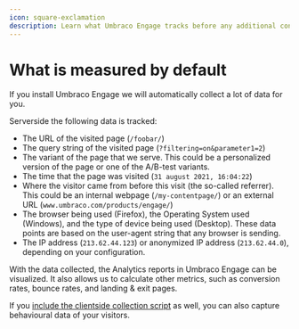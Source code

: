 ```yaml
---
icon: square-exclamation
description: Learn what Umbraco Engage tracks before any additional configuration is added.
---
```


# What is measured by default

If you install Umbraco Engage we will automatically collect a lot of data for you.

Serverside the following data is tracked:

* The URL of the visited page (`/foobar/`)
* The query string of the visited page (`?filtering=on&parameter1=2`)
* The variant of the page that we serve. This could be a personalized version of the page or one of the A/B-test variants.
* The time that the page was visited (`31 august 2021, 16:04:22`)
* Where the visitor came from before this visit (the so-called referrer). This could be an internal webpage (`/my-contentpage/`) or an external URL (`www.umbraco.com/products/engage/`)
* The browser being used (Firefox), the Operating System used (Windows), and the type of device being used (Desktop). These data points are based on the user-agent string that any browser is sending.
* The IP address (`213.62.44.123`) or anonymized IP address (`213.62.44.0`), depending on your configuration.

With the data collected, the Analytics reports in Umbraco Engage can be visualized. It also allows us to calculate other metrics, such as conversion rates, bounce rates, and landing & exit pages.

If you [include the clientside collection script](../../developers/analytics/client-side-events-and-additional-javascript-files/) as well, you can also capture behavioural data of your visitors.
